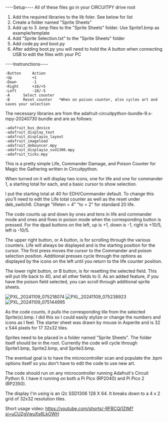 ----Setup----
All of these files go in your CIRCUITPY drive root
1. Add the required libraries to the lib foler. See below for list
2. Create a folder named "Sprite Sheets"
3. Add up to 3 .bmp files to the "Sprite Sheets" folder. Use Sprite1.bmp as example/template
4. Add "Sprite Selection.txt" to the "Sprite Sheets" folder
5. Add code.py and boot.py
6. After adding boot.py you will need to hold the A button when connecting USB to edit the files with your PC

----Instrunctions----

	-Button		Action
 	-Up 		+1
 	-Down 		-1
  	-Right 		+10/+5
   	-Left 		-10/-5
    -A 		Select counter
    -B 		Reset counter 	*When on poison counter, also cycles art and saves your selection

The necessary libraries are from the adafruit-circuitpython-bundle-9.x-mpy-20240730 bundle and are as follows:

	-adafruit_bus_device
 	-adafruit_display_text
	-adafruit_displayio_layout
	-adafruit_imageload
	-adafruit_debouncer.mpy
	-adafruit_displayio_ssd1306.mpy
	-adafruit_ticks.mpy

This is a pretty simple Life, Commander Damage, and Poison Counter for Magic the Gathering written in Circuitpython.

When turned on it will display two icons, one for life and one for commander 1, a starting total for each, and a basic cursor to show selection.

I put the starting total at 40 for EDH/Commander default. To change this you'll need to edit the Life total counter as well as the reset under deb_switch6. Change "lifeten = 4" "to = 2" for standard 20 life.

The code counts up and down by ones and tens in life and commander mode and ones and fives in poison mode when the corresponding button is pressed. For the dpad buttons on the left, up is +1, down is -1, right is +10/5, left is -10/5.

The upper right button, or A button, is for scrolling through the various counters. Life will always be displayed and is the starting position for the cursor. The first press moves the cursor to the Commander and poison selection position. Additional presses cycle through the options as displayed by the icons on the left until you return to the life counter position. 

The lower right button, or B button, is for resetting the selected field. This will put life back to 40, and all other fields to 0. As an added feature, if you have the poison field selected, you can scroll through additional sprite sheets. 

![PXL_20241109_075218074](https://github.com/user-attachments/assets/3d458073-2643-490d-8104-15a901abe026)
![PXL_20241109_075238923](https://github.com/user-attachments/assets/f93ba74c-57a1-4d9a-bb2d-b4d3a700b145)
![PXL_20241109_075144995](https://github.com/user-attachments/assets/b7e1b326-8456-4908-a650-7942d18fa2a7)

As the code counts, it pulls the corresponding tile from the selected Sprite(x).bmp.
I did this so I could easily stylize or change the numbers and icons as I feel. 
The starter sheet was drawn by mouse in Asperite and is 32 x 544 pixels for 17 32x32 tiles.

Sprites need to be placed in a folder named "Sprite Sheets". The folder itself should be in the root.
Currently the code will cycle through Sprite1.bmp, Sprite2.bmp, and Sprite3.bmp. 

The eventual goal is to have the microcontroller scan and populate the .bpm options itself so you don't have to edit the code to use new art.

The code should run on any microcontroller running Adafruit's Circuit Python 9. I have it running on both a Pi Pico (RP2040) and Pi Pico 2 (RP2350). 

The display I'm using is an i2c SSD1306 128 X 64. It breaks down to a 4 x 2 grid of 32x32 resolution tiles. 



Short usage video: https://youtube.com/shorts/-RFBCQj1ZtM?si=uCUZgVwuXs6LkOWH
